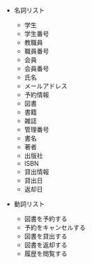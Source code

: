 - 名詞リスト
    - 学生
    - 学生番号
    - 教職員
    - 職員番号
    - 会員
    - 会員番号
    - 氏名
    - メールアドレス
    - 予約情報
    - 図書
    - 書籍
    - 雑誌
    - 管理番号
    - 書名
    - 著者
    - 出版社
    - ISBN
    - 貸出情報
    - 貸出日
    - 返却日

- 動詞リスト
    - 図書を予約する
    - 予約をキャンセルする
    - 図書を貸出する
    - 図書を返却する
    - 履歴を閲覧する